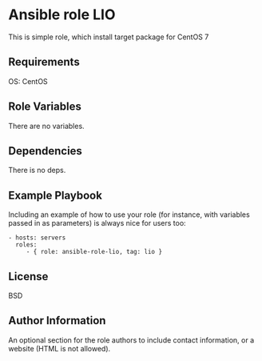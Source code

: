 Ansible role LIO
=========

This is simple role, which install target package for CentOS 7

Requirements
------------

OS: CentOS

Role Variables
--------------

There are no variables.

Dependencies
------------

There is no deps.

Example Playbook
----------------

Including an example of how to use your role (for instance, with variables passed in as parameters) is always nice for users too:

    - hosts: servers
      roles:
         - { role: ansible-role-lio, tag: lio }

License
-------

BSD

Author Information
------------------

An optional section for the role authors to include contact information, or a website (HTML is not allowed).
